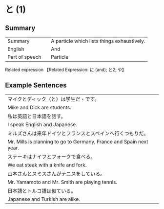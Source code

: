 # と (1)

## Summary

<table><tr>   <td>Summary<td>   <td>A particle which lists things exhaustively.</td><tr><tr>   <td>English<td>   <td>And</td><tr><tr>   <td>Part of speech<td>   <td>Particle</td><tr></table><tr>   <td>Related expression<td>   <td>【Related Expression: に (and); と2; や】</td><tr></table></table>

## Example Sentences

<table><tr><td>マイクとディック（と）は学生だ・です。<td><tr><tr><td>Mike and Dick are students.<td><tr><tr><td>私は英語と日本語を話す。<td><tr><tr><td>I speak English and Japanese.<td><tr><tr><td>ミルズさんは来年ドイツとフランスとスペインへ行くつもりだ。<td><tr><tr><td>Mr. Mills is planning to go to Germany, France and Spain next year.<td><tr><tr><td>ステーキはナイフとフォークで食べる。<td><tr><tr><td>We eat steak with a knife and fork.<td><tr><tr><td>山本さんとスミスさんがテニスをしている。<td><tr><tr><td>Mr. Yamamoto and Mr. Smith are playing tennis.<td><tr><tr><td>日本語とトルコ語は似ている。<td><tr><tr><td>Japanese and Turkish are alike.<td><tr></table>

